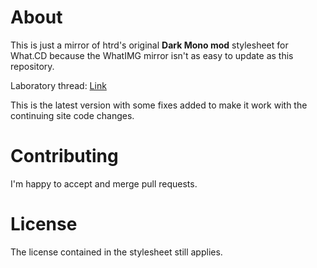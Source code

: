 # About

This is just a mirror of htrd's original **Dark Mono mod** stylesheet for What.CD because the WhatIMG mirror isn't as easy to update as this repository.

Laboratory thread: [Link](https://what.cd/forums.php?action=viewthread&threadid=137723)

This is the latest version with some fixes added to make it work with the continuing site code changes.

# Contributing

I'm happy to accept and merge pull requests.

# License

The license contained in the stylesheet still applies.